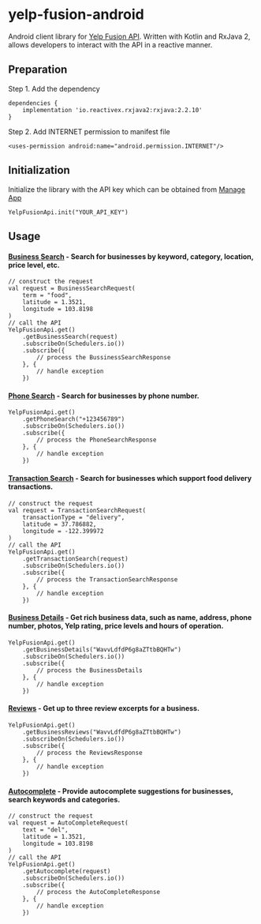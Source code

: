 # yelp-fusion-android
Android client library for [Yelp Fusion API](https://www.yelp.com/developers/documentation/v3/get_started). Written with Kotlin and RxJava 2, allows developers to interact with the API in a reactive manner.

## Preparation
Step 1. Add the dependency
```
dependencies {
    implementation 'io.reactivex.rxjava2:rxjava:2.2.10'
}
```
Step 2. Add INTERNET permission to manifest file
```
<uses-permission android:name="android.permission.INTERNET"/>
```
## Initialization
Initialize the library with the API key which can be obtained from [Manage App](https://www.yelp.com/developers/v3/manage_app)
```
YelpFusionApi.init("YOUR_API_KEY")
```

## Usage
#### [Business Search](https://www.yelp.com/developers/documentation/v3/business_search) - Search for businesses by keyword, category, location, price level, etc.
```
// construct the request
val request = BusinessSearchRequest(
    term = "food",
    latitude = 1.3521,
    longitude = 103.8198
)
// call the API
YelpFusionApi.get()
    .getBusinessSearch(request)
    .subscribeOn(Schedulers.io())
    .subscribe({
        // process the BussinessSearchResponse
    }, {
        // handle exception
    })
```

#### [Phone Search](https://www.yelp.com/developers/documentation/v3/business_search_phone) - Search for businesses by phone number.
```
YelpFusionApi.get()
    .getPhoneSearch("+123456789")
    .subscribeOn(Schedulers.io())
    .subscribe({
        // process the PhoneSearchResponse
    }, {
        // handle exception
    })
```

#### [Transaction Search](https://www.yelp.com/developers/documentation/v3/transaction_search) - Search for businesses which support food delivery transactions.
```
// construct the request
val request = TransactionSearchRequest(
    transactionType = "delivery",
    latitude = 37.786882,
    longitude = -122.399972
)
// call the API
YelpFusionApi.get()
    .getTransactionSearch(request)
    .subscribeOn(Schedulers.io())
    .subscribe({
        // process the TransactionSearchResponse
    }, {
        // handle exception
    })
```

#### [Business Details](https://www.yelp.com/developers/documentation/v3/business) - Get rich business data, such as name, address, phone number, photos, Yelp rating, price levels and hours of operation.
```
YelpFusionApi.get()
    .getBusinessDetails("WavvLdfdP6g8aZTtbBQHTw")
    .subscribeOn(Schedulers.io())
    .subscribe({
        // process the BusinessDetails
    }, {
        // handle exception
    })
```

#### [Reviews](https://www.yelp.com/developers/documentation/v3/business_reviews) - Get up to three review excerpts for a business.
```
YelpFusionApi.get()
    .getBusinessReviews("WavvLdfdP6g8aZTtbBQHTw")
    .subscribeOn(Schedulers.io())
    .subscribe({
        // process the ReviewsResponse
    }, {
        // handle exception
    })
```

#### [Autocomplete](https://www.yelp.com/developers/documentation/v3/autocomplete) - Provide autocomplete suggestions for businesses, search keywords and categories.
```
// construct the request
val request = AutoCompleteRequest(
    text = "del",
    latitude = 1.3521,
    longitude = 103.8198
)
// call the API
YelpFusionApi.get()
    .getAutocomplete(request)
    .subscribeOn(Schedulers.io())
    .subscribe({
        // process the AutoCompleteResponse
    }, {
        // handle exception
    })
```

